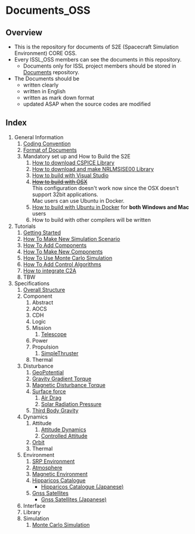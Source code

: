 # Documents_OSS
## Overview

- This is the repository for documents of S2E (Spacecraft Simulation Environment) CORE OSS.
- Every ISSL_OSS members can see the documents in this repository.
  - Documents only for ISSL project members should be stored in [Documents](https://gitlab.com/ut_issl/s2e/documents "Documents") repository.
- The Documents should be 
  - written clearly
  - written in English
  - written as mark down format
  - updated ASAP when the source codes are modified

## Index

1. General Information
   1. [Coding Convention](./General/CodingConvention.md)
   2. [Format of Documents](./General/DocumentFormat.md)
   3. Mandatory set up and How to Build the S2E
	   1. [How to download CSPICE Library](./General/HowToDwnloadCSPCElibrary.md)
	   2. [How to download and make NRLMSISE00 Library](./General/HowToDownloadNRLMSISE00library.md)
	   3. [How to build with Visual Studio](./General/HowToCompileWithVisualStudio.md)
	   4. ~~[How to build with OSX](./General/HowToCompileWith_OSX.md)~~  
        This configuration doesn't work now since the OSX doesn't support 32bit applications.  
        Mac users can use Ubuntu in Docker.
	   5. [How to build with Ubuntu in Docker](./General/HowToCompileWithUbuntuInDocker.md) for **both Windows and Mac** users
	   6. How to build with other compilers will be written
2. Tutorials
   1. [Getting Started](./Tutorials/GettingStarted.md)
   2. [How To Make New Simulation Scenario](./Tutorials/HowToMakeNewSimulationScenario.md)
   3. [How To Add Components](./Tutorials/HowToAddComponents.md)
   4. [How To Make New Components](./Tutorials/HowToMakeNewComponents.md)
   5. [How To Use Monte Carlo Simulation](./Tutorials/HowToUseMonteCarloSimulation.md)
   6. [How To Add Control Algorithms](./Tutorials/HowToAddControlAlgorithms.md)
   7. [How to integrate C2A](./Tutorials/HowToIntegrateC2A.md)
   8. TBW
3. Specifications
   1. [Overall Structure](./Specifications/OverallStructure/OverallStructure.md)
   1. Component
      1. Abstract
      2. AOCS
      3. CDH
      4. Logic
      5. Mission
         1. [Telescope](./Specifications/Component/Mission/Spec_Telescope_en.md)
      6. Power
      7. Propulsion
         1. [SimpleThruster](./Specifications/Component/Propulsion/Spec_SimpleThruster.md)
      8. Thermal
   2. Disturbance
      1. [GeoPotential](./Specifications/Disturbance/Spec_GeoPotential.md)
      2. [Gravity Gradient Torque](./Specifications/Disturbance/Spec_GGTorque.md)
      3. [Magnetic Disturbance Torque](./Specifications/Disturbance/Spec_MagDisturbance.md)
      4. [Surface force](./Specifications/Disturbance/Spec_SurfaceForce.md)
         1. [Air Drag](./Specifications/Disturbance/Spec_SurfaceForce_AirDrag.md)
         2. [Solar Radiation Pressure](./Specifications/Disturbance/Spec_SurfaceForce_SolarRadiation.md)
      5. [Third Body Gravity](./Specifications/Disturbance/Spec_ThirdBodyGravity.md)
   3. Dynamics
      1. Attitude
         1. [Attitude Dynamics](./Specifications/Dynamics/Spec_AttitudeDynamics.md)
         2. [Controlled Attitude](./Specifications/Dynamics/Spec_ControlledAttitude.md)
      2. [Orbit](./Specifications/Dynamics/Spec_Orbit.md)
      3. Thermal
   4. Environment
      1. [SRP Environment](./Specifications/Environment/Spec_SRPEnvironment.md)
      2. [Atmosphere](./Specifications/Environment/Spec_Atmosphere.md)
      3. [Magnetic Environment](./Specifications/Environment/Spec_MagEnvironment.md)
      4. [Hipparicos Catalogue](./Specifications/Environment/Spec_HipparcosCatalogue_en.md)
         *  [Hipparicos Catalogue (Japanese)](./Specifications/Environment/Spec_HipparcosCatalogue_ja.md)
      5. [Gnss Satellites](./Specifications/Environment/Spec_GnssSatellites_en.md)
         *  [Gnss Satellites (Japanese)](./Specifications/Environment/Spec_GnssSatellites_ja.md)
   5. Interface
   6. Library
   7. Simulation
      1. [Monte Carlo Simulation](./Specifications/Simulation/Spec_MonteCarloSimulation.md)